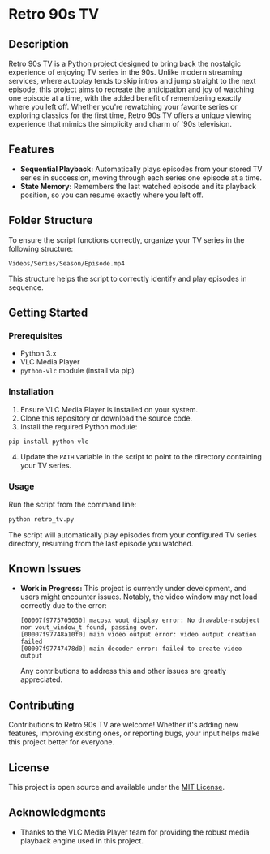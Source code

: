 # Retro 90s TV

## Description

Retro 90s TV is a Python project designed to bring back the nostalgic experience of enjoying TV series in the 90s. Unlike modern streaming services, where autoplay tends to skip intros and jump straight to the next episode, this project aims to recreate the anticipation and joy of watching one episode at a time, with the added benefit of remembering exactly where you left off. Whether you're rewatching your favorite series or exploring classics for the first time, Retro 90s TV offers a unique viewing experience that mimics the simplicity and charm of '90s television.

## Features

- **Sequential Playback:** Automatically plays episodes from your stored TV series in succession, moving through each series one episode at a time.
- **State Memory:** Remembers the last watched episode and its playback position, so you can resume exactly where you left off.

## Folder Structure

To ensure the script functions correctly, organize your TV series in the following structure:
```
Videos/Series/Season/Episode.mp4
```
This structure helps the script to correctly identify and play episodes in sequence.

## Getting Started

### Prerequisites

- Python 3.x
- VLC Media Player
- `python-vlc` module (install via pip)

### Installation

1. Ensure VLC Media Player is installed on your system.
2. Clone this repository or download the source code.
3. Install the required Python module:

```bash
pip install python-vlc
```

4. Update the `PATH` variable in the script to point to the directory containing your TV series.

### Usage

Run the script from the command line:

```bash
python retro_tv.py
```

The script will automatically play episodes from your configured TV series directory, resuming from the last episode you watched.

## Known Issues

- **Work in Progress:** This project is currently under development, and users might encounter issues. Notably, the video window may not load correctly due to the error:
  ```
  [00007f9775705050] macosx vout display error: No drawable-nsobject nor vout_window_t found, passing over.
  [00007f97748a10f0] main video output error: video output creation failed
  [00007f97747478d0] main decoder error: failed to create video output
  ```
  Any contributions to address this and other issues are greatly appreciated.

## Contributing

Contributions to Retro 90s TV are welcome! Whether it's adding new features, improving existing ones, or reporting bugs, your input helps make this project better for everyone.

## License

This project is open source and available under the [MIT License](LICENSE).

## Acknowledgments

- Thanks to the VLC Media Player team for providing the robust media playback engine used in this project.
